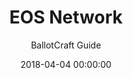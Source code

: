 ---
layout: inner
position: right
title: 'EOS Network'
subtitle: "BallotCraft Guide"
date: 2018-04-04 00:00:00
categories: portfolio
tags: eos web3 dao smart-contract
featured_image: '/img/posts/2018-04-04-eos-ballotcraft-guide.png'
project_link: 'https://eosauthority.com/public_data/EOS%20BallotCraft%20Guide%20v2.pdf'
button_icon: 'medium'
button_text: 'About'
lead_text: "<strong>REMIT: </strong>To provide an on-chain mechanism for product managers and developers to propose changes or upgrades to the EOSIO core software and assess community support. This project defined the appropriate syntax and workflow that product managers, developers, and token holders should use to submit proposals. Leveraging an on-chain referendum system embodied the original DAO-like vision for EOS."
---